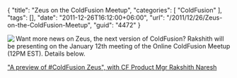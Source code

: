 {
	"title": "Zeus on the ColdFusion Meetup",
	"categories": [
		"ColdFusion"
	],
	"tags": [],
	"date": "2011-12-26T16:12:00+06:00",
	"url": "/2011/12/26/Zeus-on-the-ColdFusion-Meetup",
	"guid": "4472"
}

<img src="http://www.raymondcamden.com/images/meetup.png" align="left" />Want more news on Zeus, the next version of ColdFusion? Rakshith will be presenting on the January 12th meeting of the Online ColdFusion Meetup (12PM EST). Details below.

<a href="http://www.meetup.com/coldfusionmeetup/events/45355792/">"A preview of #ColdFusion Zeus", with CF Product Mgr Rakshith Naresh</a>

<br clear="left">